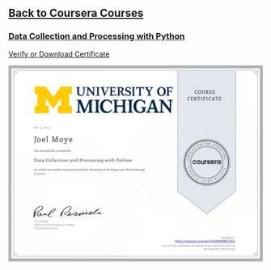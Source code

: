 ## [Back to Coursera Courses](/README.md)
### [Data Collection and Processing with Python](https://www.coursera.org/learn/data-collection-processing-python)
[Verify or Download Certificate](https://www.coursera.org/verify/E9XFH6MZJ2QZ)

![](E9XFH6MZJ2QZ.jpg)


